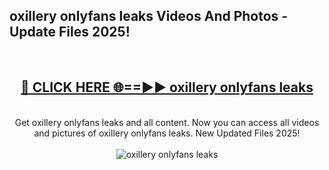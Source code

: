 <h2>oxillery onlyfans leaks Videos And Photos - Update Files 2025!</h2>
<br>
<div align="center">
<h2><a href="https://top-ai-tools.click/QrbHav" rel="nofollow">🔴 CLICK HERE 🌐==►► oxillery onlyfans leaks</a></h2>
<br>
Get oxillery onlyfans leaks and all content. Now you can access all videos and pictures of oxillery onlyfans leaks. New Updated Files 2025!
<br>
<br>
<a href="https://top-ai-tools.click/QrbHav" rel="nofollow" data-target="animated-image.originalLink"><img src="https://i.ibb.co.com/WyWwxjT/player-gif2.gif" alt="oxillery onlyfans leaks" style="max-width: 100%; display: inline-block;" data-target="animated-image.originalImage"></a>
</div>
<br>
